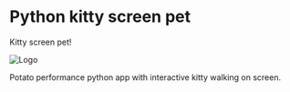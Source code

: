
# Python kitty screen pet 

Kitty screen pet! 

![Logo](https://raw.githubusercontent.com/c0pson/python-screen-pet/main/icons/icon.ico)

Potato performance python app with interactive kitty walking on screen.
